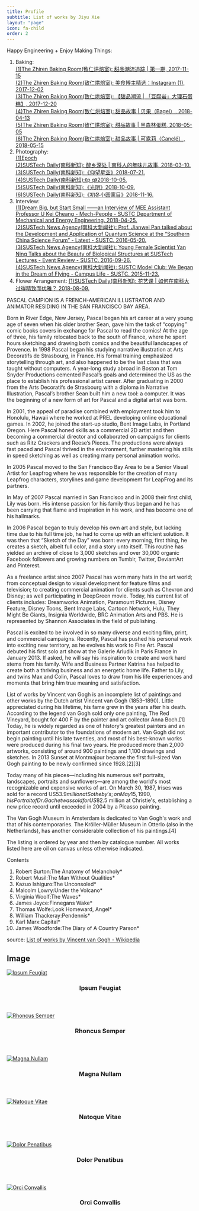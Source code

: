 ```yaml
---
title: Profile
subtitle: List of works by Jiyu Xie
layout: "page"
icon: fa-child
order: 2
---
```


Happy Engineering + Enjoy Making Things:

<!-- PASCAL CAMPION -->

1. Baking: <br/>
[(1)The Zhiren Baking Room(致仁烘焙室): 甜品潮流追踪 | 第一期, 2017-11-15](
https://mp.weixin.qq.com/s?__biz=MzUxNzQ0MTc0Mg==&mid=2247483695&idx=1&sn=17b546989fa409a55026984494097bd9&chksm=f999508eceeed9981c6d234a2ea846ae81bb832c439d87cd25703dce91bd1ce0a2d2d8e114a6&mpshare=1&scene=23&srcid=1124GVLwQmfOc10huVFEhxEj#rd) <br/> 
[(2)The Zhiren Baking Room(致仁烘焙室): 美食博主精选：Instagram (1), 2017-12-02](
https://mp.weixin.qq.com/s?__biz=MzUxNzQ0MTc0Mg==&mid=2247483695&idx=1&sn=17b546989fa409a55026984494097bd9&chksm=f999508eceeed9981c6d234a2ea846ae81bb832c439d87cd25703dce91bd1ce0a2d2d8e114a6&mpshare=1&scene=23&srcid=1124GVLwQmfOc10huVFEhxEj#rd) <br/> 
[(3)The Zhiren Baking Room(致仁烘焙室): 【甜品潮流 | 「豆腐岩」大理石蛋糕】, 2017-12-20](
https://mp.weixin.qq.com/s?__biz=MzUxNzQ0MTc0Mg==&mid=2247483728&idx=1&sn=8844f15a93cfc82466b14b54dfa792ce&chksm=f99950f1ceeed9e730e52121afe5b606c4073b1cc84ca3710730b0a04027ceb28b3924b2dd34&mpshare=1&scene=23&srcid=11243PKD5A4ViyRhftddzpUf#rd) <br/> 
[(4)The Zhiren Baking Room(致仁烘焙室): 甜品故事 | 贝果（Bagel）, 2018-04-13](
https://mp.weixin.qq.com/s?__biz=MzUxNzQ0MTc0Mg==&mid=2247483770&idx=1&sn=ccdf80137f99d18e6de68534d28cd4ad&chksm=f99950dbceeed9cd3de857c26cd1b22c40d35ece2f81feb8d9f48243a30159e210f8990fcee5&mpshare=1&scene=23&srcid=1124qcmPHmMTArBfjdMLKZHH#rd) <br/> 
[(5)The Zhiren Baking Room(致仁烘焙室): 甜品故事 | 黑森林蛋糕, 2018-05-05](
https://mp.weixin.qq.com/s?__biz=MzUxNzQ0MTc0Mg==&mid=2247483808&idx=1&sn=627e9afbcdaf555b134784044160e667&chksm=f9995001ceeed9176149f1d0607e1e7f851e14193107746361ddc1a8dbc84800f6d342ca7d8e&mpshare=1&scene=23&srcid=1124CgC2wsJz6KfQN9NipQqV#rd) <br/> 
[(6)The Zhiren Baking Room(致仁烘焙室): 甜品故事 | 可露莉（Canelé）, 2018-05-15](
https://mp.weixin.qq.com/s?__biz=MzUxNzQ0MTc0Mg==&mid=2247483825&idx=1&sn=653eaa0bdcbd5f64e20c91be23e66022&chksm=f9995010ceeed906fa79e691856bda8fc16e43ad21ce76a8768c7c6d3cb6e5941ff39775fdd2&mpshare=1&scene=23&srcid=1124sJVvXFk1eB4FnO9bEDnB#rd) <br/> 
2. Photography: <br/>
[(1)Epoch](https://jiyu-xie.github.io/Portfolio/) <br/> 
[(2)SUSTech Daily(南科新知): 醉乡深处 | 南科人的年味儿故事, 2018-03-10.](https://mp.weixin.qq.com/s?__biz=MzIzMzMyNDY4NA==&mid=2247485182&idx=1&sn=12d0959bc5fd6a52eb56cd08bc0d9b0a&chksm=e8862f1ddff1a60bde8ab3257e83d5cae32124a3fe90bc7cb5c30454efe6b1f0f24039a739cf&mpshare=1&scene=23&srcid=1007XoqfEVPy2zycsKQ2h2lH#rd) <br/> 
[(3)SUSTech Daily(南科新知):《仰望星空》2018-07-21.](
https://mp.weixin.qq.com/s?t=pages/image_detail&scene=23&__biz=MzIzMzMyNDY4NA==&mid=2247485737&idx=1&sn=b26abd8b24fca2ed6d1efe0e72b15a7f#wechat_redirect) <br/>
[(4)SUSTech Daily(南科新知):《p q》2018-10-05.](
https://mp.weixin.qq.com/s?__biz=MzIzMzMyNDY4NA==&mid=2247486134&idx=2&sn=2e1f314eef9f8b04ea04a2f4afcbe5de&chksm=e8862355dff1aa43d0d2383c05c935f0213ef1c3e941ec8fad865f3f8c07c8be1f4539f96a8d&mpshare=1&scene=23&srcid=1124Kay5njCIGDvAYMEwAmxO#rd) <br/>
[(5)SUSTech Daily(南科新知):《光阴》2018-10-09.](
https://mp.weixin.qq.com/s?__biz=MzIzMzMyNDY4NA==&mid=2247486166&idx=2&sn=4cb8a73bb95ce95c17a67916cbafbe43&chksm=e8862335dff1aa230700cc9cbb22c9f6e9ccd09687d26017c76f419deccba125fe876f069ec7&mpshare=1&scene=23&srcid=1124GIPoFknIMVewNgZSmFTW#rd) <br/> 
[(6)SUSTech Daily(南科新知):《初冬小园寓目》2018-11-16.](
https://mp.weixin.qq.com/s?__biz=MzIzMzMyNDY4NA==&mid=2247486359&idx=3&sn=796e813d5b2e7070a3178427df2b477b&chksm=e8862274dff1ab62f91c5cf3eae49ef1833807e393c9ee07d20d6f1ec9f09ef2adbecc7f38a1&mpshare=1&scene=23&srcid=1124rJT4QXCu6jcBsT4T4HZM#rd) <br/> 
3. Interview: <br/>
[(1)Dream Big, but Start Small ——an Interview of MEE Assistant Professor U Kei Cheang - Mech-People - SUSTC Department of Mechanical and Energy Engineering. 2018-04-25.](http://mee.sustc.edu.cn/2018/spotlight_0425/609.html) <br/>
[(2)SUSTech News Agency(南科大新闻社): Prof. Jianwei Pan talked about the Development and Application of Quantum Science at the “Southern China Science Forum” - Latest - SUSTC. 2016-05-20.](http://www.sustc.edu.cn/en/news_events_1_1/1340) <br/> 
[(3)SUSTech News Agency(南科大新闻社): Young Female Scientist Yan Ning Talks about the Beauty of Biological Structures at SUSTech Lectures - Event Review - SUSTC. 2016-09-26.](http://www.sustc.edu.cn/en/research_jiaoliu/1680) <br/>
[(4)SUSTech News Agency(南科大新闻社): SUSTC Model Club: We Began in the Dream of Flying - Campus Life - SUSTC. 2015-11-23.](http://www.sustc.edu.cn/en/news_events_1_3/1027) <br/>
4. Flower Arrangement:
[(1)SUSTech Daily(南科新知): 花艺课 | 如何在南科大过得精致而优雅？ 2018-08-09.](
https://mp.weixin.qq.com/s?__biz=MzIzMzMyNDY4NA==&mid=2247485824&idx=1&sn=b8dc799fc0ec6f32563271e07d9544f3&chksm=e8862063dff1a9755ff1a865974e0961e0245433e299c9ad74af377ddc2bbf3904103e4d3e5a&mpshare=1&scene=23&srcid=1124UyghF5F1IteC2rG8fCOB#rd) <br/>

PASCAL CAMPION IS A FRENCH-AMERICAN ILLUSTRATOR AND ANIMATOR RESIDING IN THE SAN FRANCISCO BAY AREA.

Born in River Edge, New Jersey, Pascal began his art career at a very young age of seven when his older brother Sean, gave him the task of “copying” comic books covers in exchange for Pascal to read the comics!  At the age of three, his family relocated back to the south of France, where he spent hours sketching and drawing both comics and the beautiful landscapes of Provence.  In 1998 Pascal began his studying narrative illustration at Arts Decoratifs de Strasbourg, in France.  His formal training emphasized storytelling through art, and also happened to be the last class that was taught without computers.  A year-long study abroad in Boston at Tom Snyder Productions cemented Pascal’s goals and determined the US as the place to establish his professional artist career. After graduating in 2000 from the Arts Decoratifs de Strasbourg with a diploma in Narrative Illustration, Pascal’s brother Sean built him a new tool: a computer. It was the beginning of a new form of art for Pascal and a digital artist was born.

In 2001, the appeal of paradise combined with employment took him to Honolulu, Hawaii where he worked at PREL developing online educational games. In 2002, he joined the start-up studio, Bent Image Labs, in Portland Oregon.  Here Pascal honed skills as a commercial 2D artist and then becoming a commercial director and collaborated on campaigns for clients such as Ritz Crackers and Reese’s Pieces.  The productions were always fast paced and Pascal thrived in the environment, further mastering his stills in speed sketching as well as creating many personal animation works.

In 2005 Pascal moved to the San Francisco Bay Area to be a Senior Visual Artist for Leapfrog where he was responsible for the creation of many Leapfrog characters, storylines and game development for LeapFrog and its partners.

In May of 2007 Pascal married in San Francisco and in 2008 their first child, Lily was born. His intense passion for his family thus began and he has been carrying that flame and inspiration in his work, and has become one of his hallmarks.

In 2006 Pascal began to truly develop his own art and style, but lacking time due to his full time job, he had to come up with an efficient solution.  It was then that “Sketch of the Day” was born: every morning, first thing, he creates a sketch, albeit full color, and a story unto itself. This routine has yielded an archive of close to 3,000 sketches and over 30,000 organic Facebook followers and growing numbers on Tumblr, Twitter, DeviantArt and Pinterest.

As a freelance artist since 2007 Pascal has worn many hats in the art world; from conceptual design to visual development for feature films and television; to creating commercial animation for clients such as Chevron and Disney; as well participating in DeepGreen movie. Today, his current list of clients includes: Dreamworks Animation, Paramount Pictures, Disney Feature, Disney Toons, Bent Image Labs, Cartoon Network, Hulu, They Might Be Giants, Insignia Worldwide, BRC Animation Arts and PBS.  He is represented by Shannon Associates in the field of publishing.

Pascal is excited to be involved in so many diverse and exciting film, print, and commercial campaigns. Recently, Pascal has pushed his personal work into exciting new territory, as he evolves his work to Fine Art.  Pascal debuted his first solo art show at the Galerie Arludik in Paris France in January 2013.  If asked, he will say his inspiration to create and work hard stems from his family. Wife and Business Partner Katrina has helped to create both a thriving business and an energetic home life. Father to Lily, and twins Max and Colin, Pascal loves to draw from his life experiences and moments that bring him true meaning and satisfaction.

<!-- Vincent van Gogh -->

List of works by Vincent van Gogh is an incomplete list of paintings and other works by the Dutch artist Vincent van Gogh (1853–1890). Little appreciated during his lifetime, his fame grew in the years after his death. According to the legend van Gogh sold only one painting, The Red Vineyard, bought for 400 F by the painter and art collector Anna Boch.[1] Today, he is widely regarded as one of history's greatest painters and an important contributor to the foundations of modern art. Van Gogh did not begin painting until his late twenties, and most of his best-known works were produced during his final two years. He produced more than 2,000 artworks, consisting of around 900 paintings and 1,100 drawings and sketches. In 2013 Sunset at Montmajour became the first full-sized Van Gogh painting to be newly confirmed since 1928.[2][3]

Today many of his pieces—including his numerous self portraits, landscapes, portraits and sunflowers—are among the world's most recognizable and expensive works of art. On March 30, 1987, Irises was sold for a record US$53.9 million at Sotheby's; on May 15, 1990, his Portrait of Dr. Gachet was sold for US$82.5 million at Christie's, establishing a new price record until exceeded in 2004 by a Picasso painting.

The Van Gogh Museum in Amsterdam is dedicated to Van Gogh's work and that of his contemporaries. The Kröller-Müller Museum in Otterlo (also in the Netherlands), has another considerable collection of his paintings.[4]

The listing is ordered by year and then by catalogue number. All works listed here are oil on canvas unless otherwise indicated.

Contents
1. Robert Burton:The Anatomy of Melancholy*
2. Robert Musil:The Man Without Qualities*
3. Kazuo Ishiguro:The Unconsoled*
4. Malcolm Lowry:Under the Volcano*
5. Virginia Woolf:The Waves*
6. James Joyce:Finnegans Wake*
7. Thomas Wolfe:Look Homeward, Angel*
8. William Thackeray:Pendennis*
9. Karl Marx:Capital*
10. James Woodforde:The Diary of A Country Parson*

source: [List of works by Vincent van Gogh - Wikipedia](https://en.wikipedia.org/wiki/List_of_works_by_Vincent_van_Gogh)

<!-- PASCAL CAMPION -->

<!-- Image -->
<h2>Image</h2>

<div class="row">
    <div class="4u 12u$(mobile)">
      <div class="item">
        <a href="#" class="image fit"><img src="{{ 'assets/images/fulls/pic02.jpg' | relative_url }}" alt="Ipsum Feugiat" /></a>
        <header>
          <h3>Ipsum Feugiat</h3>
        </header>
      </div>
      <div class="item">
        <a href="#" class="image fit"><img src="{{ 'assets/images/fulls/pic03.jpg' | relative_url }}" alt="Rhoncus Semper" /></a>
        <header>
          <h3>Rhoncus Semper</h3>
        </header>
      </div>
    </div>
    <div class="4u 12u$(mobile)">
      <div class="item">
        <a href="#" class="image fit"><img src="{{ 'assets/images/fulls/pic04.jpg' | relative_url }}" alt="Magna Nullam" /></a>
        <header>
          <h3>Magna Nullam</h3>
        </header>
      </div>
      <div class="item">
        <a href="#" class="image fit"><img src="{{ 'assets/images/fulls/pic05.jpg' | relative_url }}" alt="Natoque Vitae" /></a>
        <header>
          <h3>Natoque Vitae</h3>
        </header>
      </div>
    </div>
    <div class="4u$ 12u$(mobile)">
      <div class="item">
        <a href="#" class="image fit"><img src="{{ 'assets/images/fulls/pic06.jpg' | relative_url }}" alt="Dolor Penatibus" /></a>
        <header>
          <h3>Dolor Penatibus</h3>
        </header>
      </div>
      <div class="item">
        <a href="#" class="image fit"><img src="{{ 'assets/images/fulls/pic07.jpg' | relative_url }}" alt="Orci Convallis" /></a>
        <header>
          <h3>Orci Convallis</h3>
        </header>
      </div>
    </div>
</div>